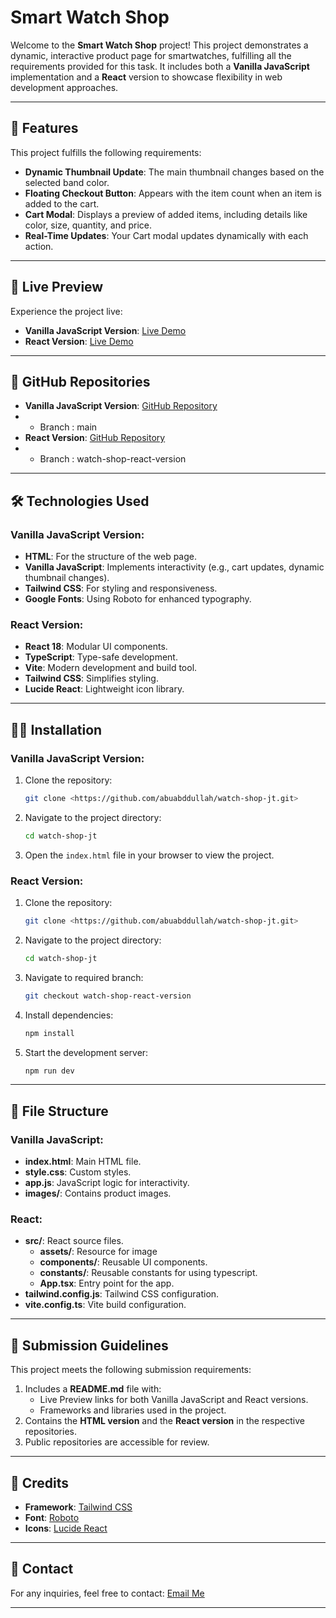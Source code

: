 # Smart Watch Shop

Welcome to the **Smart Watch Shop** project! This project demonstrates a dynamic, interactive product page for smartwatches, fulfilling all the requirements provided for this task. It includes both a **Vanilla JavaScript** implementation and a **React** version to showcase flexibility in web development approaches.

---

## 🚀 Features

This project fulfills the following requirements:

- **Dynamic Thumbnail Update**: The main thumbnail changes based on the selected band color.
- **Floating Checkout Button**: Appears with the item count when an item is added to the cart.
- **Cart Modal**: Displays a preview of added items, including details like color, size, quantity, and price.
- **Real-Time Updates**: Your Cart modal updates dynamically with each action.

---

## 🔗 Live Preview

Experience the project live:

- **Vanilla JavaScript Version**: [Live Demo](https://abuabddullah.github.io/watch-shop-jt/) <!-- Replace # with the actual live link -->
- **React Version**: [Live Demo](https://watch-shop-jt.netlify.app/) <!-- Replace # with the actual live link -->

---

## 🔗 GitHub Repositories

- **Vanilla JavaScript Version**: [GitHub Repository](https://github.com/abuabddullah/watch-shop-jt.git) <!-- Replace # with the actual repository link -->
- - Branch : main
- **React Version**: [GitHub Repository](https://github.com/abuabddullah/watch-shop-jt/tree/watch-shop-react-version) <!-- Replace # with the actual repository link -->
- - Branch : watch-shop-react-version

---

## 🛠️ Technologies Used

### Vanilla JavaScript Version:

- **HTML**: For the structure of the web page.
- **Vanilla JavaScript**: Implements interactivity (e.g., cart updates, dynamic thumbnail changes).
- **Tailwind CSS**: For styling and responsiveness.
- **Google Fonts**: Using Roboto for enhanced typography.

### React Version:

- **React 18**: Modular UI components.
- **TypeScript**: Type-safe development.
- **Vite**: Modern development and build tool.
- **Tailwind CSS**: Simplifies styling.
- **Lucide React**: Lightweight icon library.

---

## 🧑‍💻 Installation

### Vanilla JavaScript Version:

1. Clone the repository:
   ```bash
   git clone <https://github.com/abuabddullah/watch-shop-jt.git>
   ```
2. Navigate to the project directory:
   ```bash
   cd watch-shop-jt
   ```
3. Open the `index.html` file in your browser to view the project.

### React Version:

1. Clone the repository:
   ```bash
   git clone <https://github.com/abuabddullah/watch-shop-jt.git>
   ```
2. Navigate to the project directory:
   ```bash
   cd watch-shop-jt
   ```
3. Navigate to required branch:
   ```bash
   git checkout watch-shop-react-version
   ```
4. Install dependencies:
   ```bash
   npm install
   ```
5. Start the development server:
   ```bash
   npm run dev
   ```

---

## 📂 File Structure

### Vanilla JavaScript:

- **index.html**: Main HTML file.
- **style.css**: Custom styles.
- **app.js**: JavaScript logic for interactivity.
- **images/**: Contains product images.

### React:

- **src/**: React source files.
  - **assets/**: Resource for image
  - **components/**: Reusable UI components.
  - **constants/**: Reusable constants for using typescript.
  - **App.tsx**: Entry point for the app.
- **tailwind.config.js**: Tailwind CSS configuration.
- **vite.config.ts**: Vite build configuration.

---

## 📜 Submission Guidelines

This project meets the following submission requirements:

1. Includes a **README.md** file with:
   - Live Preview links for both Vanilla JavaScript and React versions.
   - Frameworks and libraries used in the project.
2. Contains the **HTML version** and the **React version** in the respective repositories.
3. Public repositories are accessible for review.

---

## 🤝 Credits

- **Framework**: [Tailwind CSS](https://tailwindcss.com/)
- **Font**: [Roboto](https://fonts.google.com/specimen/Roboto)
- **Icons**: [Lucide React](https://lucide.dev/)

---

## 📧 Contact

For any inquiries, feel free to contact: [Email Me](mailto:asifaowadud@gmail.com)

---
